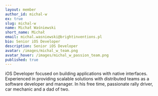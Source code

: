```yaml
---
layout: member
author_id: michal-w
ex: true
slug: michal-w
name: Michał Waśniewski
short_name: Michał
email: michal.wasniewski@brightinventions.pl
bio: Senior iOS Developer
description: Senior iOS Developer
avatar: /images/michal_w_team.png
avatar_hover: /images/michal_w_passion_team.png
published: true
---
```

iOS Developer focused on building applications with native interfaces. Experienced in providing scalable solutions with distributed teams as a software developer and manager. In his free time, passionate rally driver, car mechanic and a dad of two.